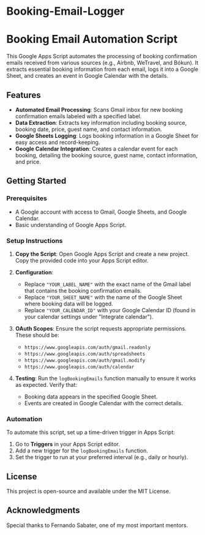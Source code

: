 # Booking-Email-Logger
# Booking Email Automation Script

This Google Apps Script automates the processing of booking confirmation emails received from various sources (e.g., Airbnb, WeTravel, and Bókun). It extracts essential booking information from each email, logs it into a Google Sheet, and creates an event in Google Calendar with the details.

## Features

- **Automated Email Processing**: Scans Gmail inbox for new booking confirmation emails labeled with a specified label.
- **Data Extraction**: Extracts key information including booking source, booking date, price, guest name, and contact information.
- **Google Sheets Logging**: Logs booking information in a Google Sheet for easy access and record-keeping.
- **Google Calendar Integration**: Creates a calendar event for each booking, detailing the booking source, guest name, contact information, and price.

## Getting Started

### Prerequisites

- A Google account with access to Gmail, Google Sheets, and Google Calendar.
- Basic understanding of Google Apps Script.

### Setup Instructions

1. **Copy the Script**: Open Google Apps Script and create a new project. Copy the provided code into your Apps Script editor.

2. **Configuration**:
   - Replace `"YOUR_LABEL_NAME"` with the exact name of the Gmail label that contains the booking confirmation emails.
   - Replace `"YOUR_SHEET_NAME"` with the name of the Google Sheet where booking data will be logged.
   - Replace `"YOUR_CALENDAR_ID"` with your Google Calendar ID (found in your calendar settings under "Integrate calendar").

3. **OAuth Scopes**: Ensure the script requests appropriate permissions. These should be:
   - `https://www.googleapis.com/auth/gmail.readonly`
   - `https://www.googleapis.com/auth/spreadsheets`
   - `https://www.googleapis.com/auth/gmail.modify`
   - `https://www.googleapis.com/auth/calendar`

4. **Testing**: Run the `logBookingEmails` function manually to ensure it works as expected. Verify that:
   - Booking data appears in the specified Google Sheet.
   - Events are created in Google Calendar with the correct details.

### Automation

To automate this script, set up a time-driven trigger in Apps Script:
1. Go to **Triggers** in your Apps Script editor.
2. Add a new trigger for the `logBookingEmails` function.
3. Set the trigger to run at your preferred interval (e.g., daily or hourly).

## License

This project is open-source and available under the MIT License.

## Acknowledgments

Special thanks to Fernando Sabater, one of my most important mentors.
